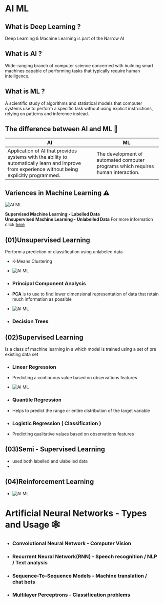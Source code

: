 # AI ML

## What is Deep Learning ?

Deep Learning & Machine Learning is part of the Narrow AI

## What is AI ? 

Wide-ranging branch of computer science concerned with building smart machines capable of performing tasks that typically require human intelligence.

## What is ML ?

A scientific study of algorithms and statistical models that computer systems use to perform a specific task without using explicit instructions, relying on patterns and inference instead.

## The difference between AI and ML 🤔

| AI  | ML |
| ---------------------------------------------------------------- | ------------- |
| Application of AI that provides systems with the ability to automatically learn and improve from experience without being explicitly programmed. | The development of automated computer programs which requires human interaction. |

## Variences in Machine Learning ⚠

![AI ML](https://i.ibb.co/bRMdn2B/Capture.png)

**Supervised Machine Learning - Labelled Data** <br>
**Unsupervised Machine Learning - Unlabelled Data**
For more information click [here](https://www.guru99.com/supervised-vs-unsupervised-learning.html)

## (01)Unsupervised Learning
Perform a prediction or classification using unlabeled data

- K-Means Clustering
- ![AI ML](https://i.ibb.co/LvzDnmS/Captureaaa.png)

- ### Principal Component Analysis
- **PCA** is to use to find lower dimensional representation of data that retain much information as possible
- ![AI ML](https://i.ibb.co/PYnpRwZ/Captuasasre.png)

- ### Decision Trees

## (02)Supervised Learning
Is a class of machine learning in a which model is trained using a set of pre existing data set
- ### Linear Regression
- Predicting a continuous value based on observations features
- ![AI ML](https://i.ibb.co/30cj25V/Capturae.png)

- ### Quantile Regression
- Helps to predict the range or entire distribution of the target variable

- ### Logistic Regression ( Classification )
- Predicting qualitative values based on observations features

## (03)Semi - Supervised Learning
- used both labelled and ulabelled data
- 
## (04)Reinforcement Learning 
-  ![AI ML](https://i.ibb.co/1mmBMBc/Captuasre.png)

# Artificial Neural Networks - Types and Usage 🕸

- ### Convolutional Neural Network - Computer Vision
- ### Recurrent Neural Network(RNN) - Speech recognition / NLP / Text analysis
- ### Sequence-To-Sequence Models - Machine translation / chat bots
- ### Multilayer Perceptrons - Classification problems
